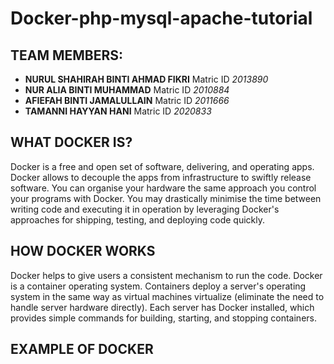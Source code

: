 # Docker-php-mysql-apache-tutorial

## TEAM MEMBERS:

* **NURUL SHAHIRAH BINTI AHMAD FIKRI** Matric ID *2013890*
* **NUR ALIA BINTI MUHAMMAD** Matric ID *2010884*
* **AFIEFAH BINTI JAMALULLAIN** Matric ID *2011666*
* **TAMANNI HAYYAN HANI** Matric ID *2020833*

## WHAT DOCKER IS?

Docker is a free and open set of software, delivering, and operating apps. Docker allows to decouple the apps from infrastructure to swiftly release software. You can organise your hardware the same approach you control your programs with Docker. You may drastically minimise the time between writing code and executing it in operation by leveraging Docker's approaches for shipping, testing, and deploying code quickly. 

## HOW DOCKER WORKS

Docker helps to give users a consistent mechanism to run the code. Docker is a container operating system. Containers deploy a server's operating system in the same way as virtual machines virtualize (eliminate the need to handle server hardware directly). Each server has Docker installed, which provides simple commands for building, starting, and stopping containers.

## EXAMPLE OF DOCKER

